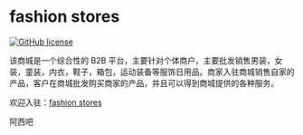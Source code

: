 # fashion stores

[![GitHub license](https://img.shields.io/badge/license-MIT-blue.svg)](#LICENSE)

该商城是一个综合性的 B2B 平台，主要针对个体商户，主要批发销售男装，女装，童装，内衣，鞋子，箱包，运动装备等服饰日用品。商家入驻商城销售自家的产品，客户在商城批发购买商家的产品，并且可以得到商城提供的各种服务。

 欢迎入驻：[fashion stores](https://inxiny.cn/)

阿西吧